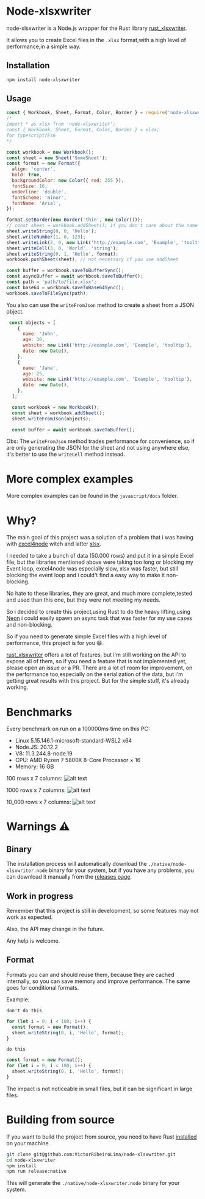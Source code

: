 # Node-xlsxwriter
node-xlsxwriter is a Node.js wrapper for the Rust library [rust_xlsxwriter](
  https://docs.rs/rust_xlsxwriter/0.64.2/rust_xlsxwriter/index.html).

It allows you to create Excel files in the `.xlsx` format,with a high level of performance,in a simple way.

## Installation
```bash
npm install node-xlsxwriter
```

## Usage
```javascript
const { Workbook, Sheet, Format, Color, Border } = require('node-xlsxwriter');
/*
import * as xlsx from 'node-xlsxwriter';
const { Workbook, Sheet, Format, Color, Border } = xlsx;
for typescript/Es6
*/

const workbook = new Workbook();
const sheet = new Sheet('SomeSheet');
const format = new Format({
  align: 'center',
  bold: true,
  backgroundColor: new Color({ red: 255 }),
  fontSize: 16,
  underline: 'double',
  fontScheme: 'minor',
  fontName: 'Arial',
});

format.setBorder(new Border('thin', new Color()));
// const sheet = workbook.addSheet(); if you don't care about the name
sheet.writeString(0, 0, 'Hello');
sheet.writeNumber(1, 0, 123);
sheet.writeLink(2, 0, new Link('http://example.com', 'Example', 'tooltip'));
sheet.writeCell(3, 0, 'World', 'string');
sheet.writeString(0, 1, 'Hello', format);
workbook.pushSheet(sheet); // not necessary if you use addSheet

const buffer = workbook.saveToBufferSync();
const asyncBuffer = await workbook.saveToBuffer();
const path = 'path/to/file.xlsx';
const base64 = workbook.saveToBase64Sync();
workbook.saveToFileSync(path);
```

You also can use the `writeFromJson` method to create a sheet from a JSON object.

```javascript
 const objects = [
    {
      name: 'John',
      age: 30,
      website: new Link('http://example.com', 'Example', 'tooltip'),
      date: new Date(),
    },
    {
      name: 'Jane',
      age: 25,
      website: new Link('http://example.com', 'Example', 'tooltip'),
      date: new Date(),
    },
  ];

  const workbook = new Workbook();
  const sheet = workbook.addSheet();
  sheet.writeFromJson(objects);

  const buffer = await workbook.saveToBuffer();
```

Obs: The `writeFromJson` method trades performance for convenience,
so if are only generating the JSON for the sheet and not using anywhere else, it's better to use the `writeCell` method instead.

# More complex examples
More complex examples can be found in the `javascript/docs` folder.

# Why?
The main goal of this project was a solution of a problem that i was having with [excel4node](https://www.npmjs.com/package/excel4node) witch  and latter [xlsx](https://www.npmjs.com/package/xlsx).

I needed to take a bunch of data (50.000 rows) and put it in a simple Excel file, but the libraries mentioned above were taking too long or blocking my Event loop, excel4node was especially slow, xlsx was faster, but still blocking the event loop and i could't find a easy way to make it non-blocking.

No hate to these libraries, they are great, and much more complete,tested and used than this one, but they were not meeting my needs.

So i decided to create this project,using Rust to do the heavy lifting,using [Neon](https://neon-rs.dev) i could easily spawn an async task that was faster for my use cases and non-blocking.

So if you need to generate simple Excel files with a high level of performance, this project is for you 😄.

[rust_xlsxwriter](https://docs.rs/rust_xlsxwriter/0.64.2/rust_xlsxwriter/index.html) offers a lot of features, but i'm still working on the API to expose all of them, so if you need a feature that is not implemented yet, please open an issue or a PR.
There are a lot of room for improvement, on the performance too,especially on the serialization of the data, but i'm getting great results with this project.
But for the simple stuff, it's already working.

# Benchmarks
Every benchmark on run on a 100000ms time on this PC:
- Linux 5.15.146.1-microsoft-standard-WSL2 x64
- Node.JS: 20.12.2
- V8: 11.3.244.8-node.19
- CPU: AMD Ryzen 7 5800X 8-Core Processor × 16
- Memory: 16 GB

100 rows x 7 columns:
![alt text](./benchmark/images/100.png)

1000 rows x 7 columns:
![alt text](./benchmark/images/1000.png)

10_000 rows x 7 columns:
![alt text](./benchmark/images/10_000.png)

# Warnings ⚠️

## Binary
The installation process will automatically download the `./native/node-xlsxwriter.node` binary for your system, but if you have any problems, you can download it manually from the [releases page](
  https://github.com/VictorRibeiroLima/node-xlsxwriter/releases
).

## Work in progress 
Remember that this project is still in development, so some features may not work as expected.

Also, the API may change in the future.

Any help is welcome.

## Format
Formats you can and should reuse them, because they are cached internally, so you can save memory and improve performance.
The same goes for conditional formats.

Example:

`don't do this`
```javascript
for (let i = 0; i < 100; i++) {
  const format = new Format();
  sheet.writeString(0, i, 'Hello', format);
}
```

`do this`
```javascript
const format = new Format();
for (let i = 0; i < 100; i++) {
  sheet.writeString(0, i, 'Hello', format);
}
```

The impact is not noticeable in small files, but it can be significant in large files.

# Building from source
If you want to build the project from source, you need to have Rust [installed](https://www.rust-lang.org) on your machine.

```bash
git clone git@github.com:VictorRibeiroLima/node-xlsxwriter.git
cd node-xlsxwriter
npm install
npm run release:native
```

This will generate the `./native/node-xlsxwriter.node` binary for your system.